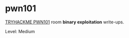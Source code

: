 # pwn101

[TRYHACKME PWN101](https://tryhackme.com/room/pwn101) room **binary exploitation** write-ups.

Level: Medium
